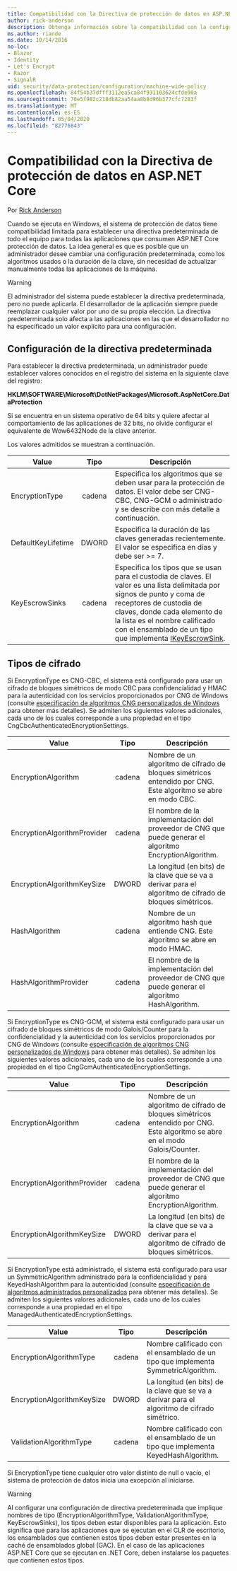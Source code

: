 ```yaml
---
title: Compatibilidad con la Directiva de protección de datos en ASP.NET Core
author: rick-anderson
description: Obtenga información sobre la compatibilidad con la configuración de una directiva predeterminada de todo el equipo para todas las aplicaciones que consumen ASP.NET Core protección de datos.
ms.author: riande
ms.date: 10/14/2016
no-loc:
- Blazor
- Identity
- Let's Encrypt
- Razor
- SignalR
uid: security/data-protection/configuration/machine-wide-policy
ms.openlocfilehash: 84f54b37dfff3112ea5ca84f931103624cfde90a
ms.sourcegitcommit: 70e5f982c218db82aa54aa8b8d96b377cfc7283f
ms.translationtype: MT
ms.contentlocale: es-ES
ms.lasthandoff: 05/04/2020
ms.locfileid: "82776843"
---
```

# <a name="data-protection-machine-wide-policy-support-in-aspnet-core"></a>Compatibilidad con la Directiva de protección de datos en ASP.NET Core

Por [Rick Anderson](https://twitter.com/RickAndMSFT)

Cuando se ejecuta en Windows, el sistema de protección de datos tiene compatibilidad limitada para establecer una directiva predeterminada de todo el equipo para todas las aplicaciones que consumen ASP.NET Core protección de datos. La idea general es que es posible que un administrador desee cambiar una configuración predeterminada, como los algoritmos usados o la duración de la clave, sin necesidad de actualizar manualmente todas las aplicaciones de la máquina.

> [!WARNING]
> El administrador del sistema puede establecer la directiva predeterminada, pero no puede aplicarla. El desarrollador de la aplicación siempre puede reemplazar cualquier valor por uno de su propia elección. La directiva predeterminada solo afecta a las aplicaciones en las que el desarrollador no ha especificado un valor explícito para una configuración.

## <a name="setting-default-policy"></a>Configuración de la directiva predeterminada

Para establecer la directiva predeterminada, un administrador puede establecer valores conocidos en el registro del sistema en la siguiente clave del registro:

**HKLM\SOFTWARE\Microsoft\DotNetPackages\Microsoft.AspNetCore.DataProtection**

Si se encuentra en un sistema operativo de 64 bits y quiere afectar al comportamiento de las aplicaciones de 32 bits, no olvide configurar el equivalente de Wow6432Node de la clave anterior.

Los valores admitidos se muestran a continuación.

| Value              | Tipo   | Descripción |
| ------------------ | :----: | ----------- |
| EncryptionType     | cadena | Especifica los algoritmos que se deben usar para la protección de datos. El valor debe ser CNG-CBC, CNG-GCM o administrado y se describe con más detalle a continuación. |
| DefaultKeyLifetime | DWORD  | Especifica la duración de las claves generadas recientemente. El valor se especifica en días y debe ser >= 7. |
| KeyEscrowSinks     | cadena | Especifica los tipos que se usan para el custodia de claves. El valor es una lista delimitada por signos de punto y coma de receptores de custodia de claves, donde cada elemento de la lista es el nombre calificado con el ensamblado de un tipo que implementa [IKeyEscrowSink](/dotnet/api/microsoft.aspnetcore.dataprotection.keymanagement.ikeyescrowsink). |

## <a name="encryption-types"></a>Tipos de cifrado

Si EncryptionType es CNG-CBC, el sistema está configurado para usar un cifrado de bloques simétricos de modo CBC para confidencialidad y HMAC para la autenticidad con los servicios proporcionados por CNG de Windows (consulte [especificación de algoritmos CNG personalizados de Windows](xref:security/data-protection/configuration/overview#specifying-custom-windows-cng-algorithms) para obtener más detalles). Se admiten los siguientes valores adicionales, cada uno de los cuales corresponde a una propiedad en el tipo CngCbcAuthenticatedEncryptionSettings.

| Value                       | Tipo   | Descripción |
| --------------------------- | :----: | ----------- |
| EncryptionAlgorithm         | cadena | Nombre de un algoritmo de cifrado de bloques simétricos entendido por CNG. Este algoritmo se abre en modo CBC. |
| EncryptionAlgorithmProvider | cadena | El nombre de la implementación del proveedor de CNG que puede generar el algoritmo EncryptionAlgorithm. |
| EncryptionAlgorithmKeySize  | DWORD  | La longitud (en bits) de la clave que se va a derivar para el algoritmo de cifrado de bloques simétricos. |
| HashAlgorithm               | cadena | Nombre de un algoritmo hash que entiende CNG. Este algoritmo se abre en modo HMAC. |
| HashAlgorithmProvider       | cadena | El nombre de la implementación del proveedor de CNG que puede generar el algoritmo HashAlgorithm. |

Si EncryptionType es CNG-GCM, el sistema está configurado para usar un cifrado de bloques simétricos de modo Galois/Counter para la confidencialidad y la autenticidad con los servicios proporcionados por CNG de Windows (consulte [especificación de algoritmos CNG personalizados de Windows](xref:security/data-protection/configuration/overview#specifying-custom-windows-cng-algorithms) para obtener más detalles). Se admiten los siguientes valores adicionales, cada uno de los cuales corresponde a una propiedad en el tipo CngGcmAuthenticatedEncryptionSettings.

| Value                       | Tipo   | Descripción |
| --------------------------- | :----: | ----------- |
| EncryptionAlgorithm         | cadena | Nombre de un algoritmo de cifrado de bloques simétricos entendido por CNG. Este algoritmo se abre en el modo Galois/Counter. |
| EncryptionAlgorithmProvider | cadena | El nombre de la implementación del proveedor de CNG que puede generar el algoritmo EncryptionAlgorithm. |
| EncryptionAlgorithmKeySize  | DWORD  | La longitud (en bits) de la clave que se va a derivar para el algoritmo de cifrado de bloques simétricos. |

Si EncryptionType está administrado, el sistema está configurado para usar un SymmetricAlgorithm administrado para la confidencialidad y para KeyedHashAlgorithm para la autenticidad (consulte [especificación de algoritmos administrados personalizados](xref:security/data-protection/configuration/overview#specifying-custom-managed-algorithms) para obtener más detalles). Se admiten los siguientes valores adicionales, cada uno de los cuales corresponde a una propiedad en el tipo ManagedAuthenticatedEncryptionSettings.

| Value                      | Tipo   | Descripción |
| -------------------------- | :----: | ----------- |
| EncryptionAlgorithmType    | cadena | Nombre calificado con el ensamblado de un tipo que implementa SymmetricAlgorithm. |
| EncryptionAlgorithmKeySize | DWORD  | La longitud (en bits) de la clave que se va a derivar para el algoritmo de cifrado simétrico. |
| ValidationAlgorithmType    | cadena | Nombre calificado con el ensamblado de un tipo que implementa KeyedHashAlgorithm. |

Si EncryptionType tiene cualquier otro valor distinto de null o vacío, el sistema de protección de datos inicia una excepción al iniciarse.

> [!WARNING]
> Al configurar una configuración de directiva predeterminada que implique nombres de tipo (EncryptionAlgorithmType, ValidationAlgorithmType, KeyEscrowSinks), los tipos deben estar disponibles para la aplicación. Esto significa que para las aplicaciones que se ejecutan en el CLR de escritorio, los ensamblados que contienen estos tipos deben estar presentes en la caché de ensamblados global (GAC). En el caso de las aplicaciones ASP.NET Core que se ejecutan en .NET Core, deben instalarse los paquetes que contienen estos tipos.

